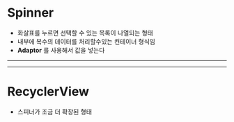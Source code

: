 # Spinner
* 화살표를 누르면 선택할 수 있는 목록이 나열되는 형태
* 내부에 복수의 데이터를 처리할수있는 컨테이너 형식임
* __Adaptor__ 를 사용해서 값을 넣는다
***
***
# RecyclerView
* 스피너가 조금 더 확장된 형태


